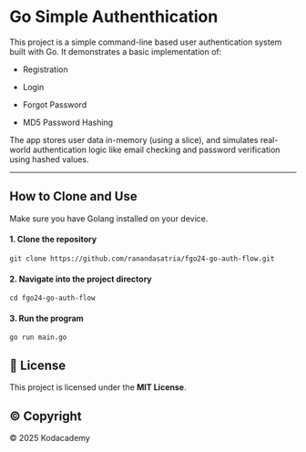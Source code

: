 # Go Simple Authenthication 

This project is a simple command-line based user authentication system built with Go. It demonstrates a basic implementation of:

- Registration

- Login

- Forgot Password

- MD5 Password Hashing

The app stores user data in-memory (using a slice), and simulates real-world authentication logic like email checking and password verification using hashed values.

---


## How to Clone and Use

Make sure you have Golang installed on your device.

#### 1. Clone the repository
```
git clone https://github.com/ranandasatria/fgo24-go-auth-flow.git
```

#### 2. Navigate into the project directory
```
cd fgo24-go-auth-flow
```

#### 3. Run the program
```
go run main.go
```

## 📄 License

This project is licensed under the **MIT License**.  

## ©️ Copyright

&copy; 2025 Kodacademy